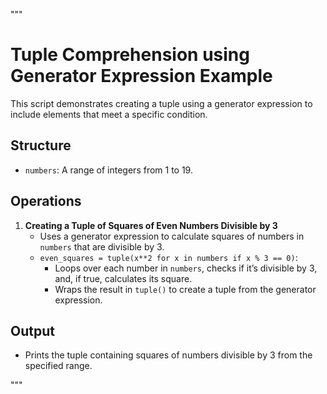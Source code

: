 """
# Tuple Comprehension using Generator Expression Example

This script demonstrates creating a tuple using a generator expression to include elements that meet a specific condition.

## Structure
- `numbers`: A range of integers from 1 to 19.

## Operations

1. **Creating a Tuple of Squares of Even Numbers Divisible by 3**
   - Uses a generator expression to calculate squares of numbers in `numbers` that are divisible by 3.
   - `even_squares = tuple(x**2 for x in numbers if x % 3 == 0)`:
     - Loops over each number in `numbers`, checks if it’s divisible by 3, and, if true, calculates its square.
     - Wraps the result in `tuple()` to create a tuple from the generator expression.

## Output
- Prints the tuple containing squares of numbers divisible by 3 from the specified range.

"""
